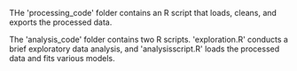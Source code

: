 THe 'processing_code' folder contains an R script that loads, cleans, and exports the processed data.

The 'analysis_code' folder contains two R scripts. 'exploration.R' conducts a brief exploratory data analysis, and 'analysisscript.R' loads the processed data and fits various models.